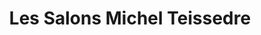 ---
title: "Les Salons Michel Teissedre"
url: /saint-jean-du-gard/les-salons-michel-teissedre/
shop: coiffeur
---